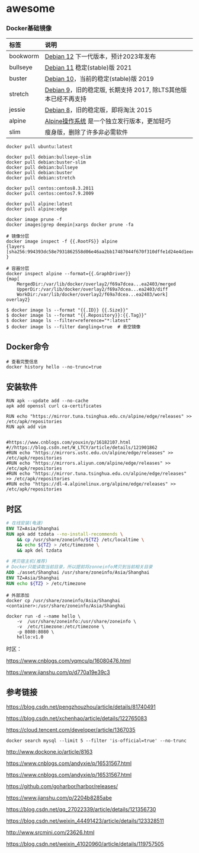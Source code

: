 # awesome

### Docker基础镜像

| 标签     | 说明   |
| :------- | :------- |
| bookworm | [Debian 12](https://wiki.debian.org/DebianBookworm) 下一代版本，预计2023年发布 |
| bullseye | [Debian 11](https://wiki.debian.org/DebianBullseye) 稳定(stable)版 2021 |
| buster   | [Debian 10](https://wiki.debian.org/DebianBuster)，当前的稳定(stable)版 2019  |
| stretch  | [Debian 9](https://wiki.debian.org/DebianStretch)，旧的稳定版, 长期支持 2017, 除LTS其他版本已经不再支持 |
| jessie   | [Debian 8](https://wiki.debian.org/DebianJessie)，旧的稳定版，即将淘汰 2015 |
| alpine   | [Alpine操作系统](https://alpinelinux.org/) 是一个独立发行版本，更加轻巧 |
| slim     | 瘦身版，删除了许多非必需软件|

```shell
docker pull ubuntu:latest

docker pull debian:bullseye-slim
docker pull debian:buster-slim
docker pull debian:bullseye
docker pull debian:buster
docker pull debian:stretch

docker pull centos:centos8.3.2011
docker pull centos:centos7.9.2009

docker pull alpine:latest
docker pull alpine:edge
```

```shell
docker image prune -f
docker images|grep deepin|xargs docker prune -fa
```



```shell
# 镜像分层
docker image inspect -f {{.RootFS}} alpine
{layers [sha256:994393dc58e7931862558d06e46aa2bb17487044f670f310dffe1d24e4d1eec7] }

# 容器分层
docker inspect alpine --format={{.GraphDriver}}
{map[
    MergedDir:/var/lib/docker/overlay2/f69a7dcea...ea2403/merged 
    UpperDir:/var/lib/docker/overlay2/f69a7dcea...ea2403/diff 
    WorkDir:/var/lib/docker/overlay2/f69a7dcea...ea2403/work] overlay2}
```

```shell
$ docker image ls --format "{{.ID}} {{.Size}}"
$ docker image ls --format "{{.Repository}}:{{.Tag}}"
$ docker image ls --filter=reference="*:latest"
$ docker image ls --filter dangling=true  # 悬空镜像
```



## Docker命令

```shell
# 查看完整信息
docker history hello --no-trunc=true
```



## 安装软件

```shell
RUN apk --update add --no-cache
apk add openssl curl ca-certificates

RUN echo "https://mirror.tuna.tsinghua.edu.cn/alpine/edge/releases" >> /etc/apk/repositories
RUN apk add vim


#https://www.cnblogs.com/youxin/p/16182107.html
#//https://blog.csdn.net/W_LTCY/article/details/121901862
#RUN echo "https://mirrors.ustc.edu.cn/alpine/edge/releases" >> /etc/apk/repositories
#RUN echo "https://mirrors.aliyun.com/alpine/edge/releases" >> /etc/apk/repositories
#RUN echo "https://mirror.tuna.tsinghua.edu.cn/alpine/edge/releases" >> /etc/apk/repositories
#RUN echo "https://dl-4.alpinelinux.org/alpine/edge/releases" >> /etc/apk/repositories
```





## 时区

```dockerfile
# 在线安装(龟速)
ENV TZ=Asia/Shanghai
RUN apk add tzdata --no-install-recommends \
    && cp /usr/share/zoneinfo/${TZ} /etc/localtime \
    && echo ${TZ} > /etc/timezone \
    && apk del tzdata

# 拷贝宿主机(推荐)
# Docker只能读取当前目录，所以提前将zonneinfo拷贝到当前相关目录
ADD ./asset/Shanghai /usr/share/zoneinfo/Asia/Shanghai
ENV TZ=Asia/Shanghai
RUN echo ${TZ} > /etc/timezone
```

```shell
# 外部添加
docker cp /usr/share/zoneinfo/Asia/Shanghai <container>:/usr/share/zoneinfo/Asia/Shanghai

docker run -d --name hello \
	-v  /usr/share/zoneinfo:/usr/share/zoneinfo \
	-v  /etc/timezone:/etc/timezone \
	-p 8080:8080 \
	hello:v1.0 
```

时区：

https://www.cnblogs.com/yqmcu/p/16080476.html

https://www.jianshu.com/p/d770a19e39c3



## 参考链接

https://blog.csdn.net/pengzhouzhou/article/details/81740491

https://blog.csdn.net/xchenhao/article/details/122765083

https://cloud.tencent.com/developer/article/1367035


```shell
docker search mysql --limit 5 --filter 'is-official=true' --no-trunc
```


http://www.dockone.io/article/8163

https://www.cnblogs.com/andyxie/p/16531567.html

https://www.cnblogs.com/andyxie/p/16531567.html

https://github.com/goharbor/harbor/releases/

https://www.jianshu.com/p/2204b8285abe

https://blog.csdn.net/qq_27022339/article/details/121356730

https://blog.csdn.net/weixin_44491423/article/details/123328511

http://www.srcmini.com/23626.html

https://blog.csdn.net/weixin_41020960/article/details/119757505

